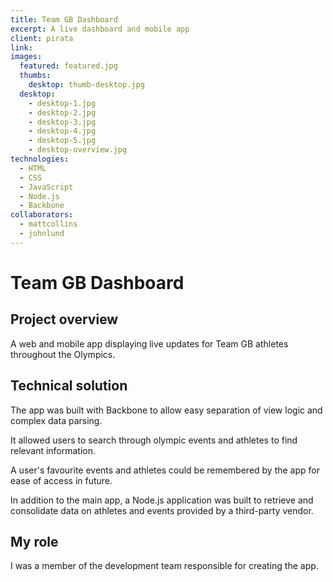 ```yaml
---
title: Team GB Dashboard
excerpt: A live dashboard and mobile app
client: pirata
link:
images:
  featured: featured.jpg
  thumbs:
    desktop: thumb-desktop.jpg
  desktop:
    - desktop-1.jpg
    - desktop-2.jpg
    - desktop-3.jpg
    - desktop-4.jpg
    - desktop-5.jpg
    - desktop-overview.jpg
technologies:
  - HTML
  - CSS
  - JavaScript
  - Node.js
  - Backbone
collaborators:
  - mattcollins
  - johnlund
---
```


# Team GB Dashboard

## Project overview

A web and mobile app displaying live updates for Team GB athletes throughout the Olympics.

## Technical solution

The app was built with Backbone to allow easy separation of view logic and complex data parsing.

It allowed users to search through olympic events and athletes to find relevant information.

A user's favourite events and athletes could be remembered by the app for ease of access in future.

In addition to the main app, a Node.js application was built to retrieve and consolidate data on athletes and events provided by a third-party vendor.

## My role

I was a member of the development team responsible for creating the app.
